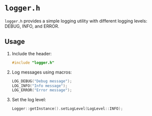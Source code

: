 # `logger.h`

`logger.h` provides a simple logging utility with different logging levels: DEBUG, INFO, and ERROR.

## Usage

1. Include the header:
    ```cpp
    #include "logger.h"
    ```

2. Log messages using macros:
    ```cpp
    LOG_DEBUG("Debug message");
    LOG_INFO("Info message");
    LOG_ERROR("Error message");
    ```

3. Set the log level:
    ```cpp
    Logger::getInstance().setLogLevel(LogLevel::INFO);
    ```
